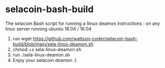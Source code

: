 # selacoin-bash-build
The selacoin Bash script for running a llinux deamon
instructions : on any linux server running ubuntu 18.04 / 16.04 
1. run wget https://github.com/wattson-coder/selacoin-bash-build/blob/main/sela-linux-deamon.sh
2. chmod +x sela-linux-deamon.sh
3. run ./sela-linux-deamon.sh
4. Enjoy your selacoin deamon :)
